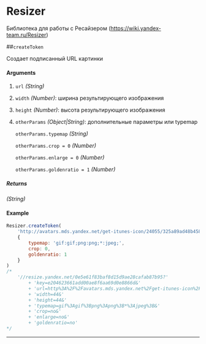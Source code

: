 # Resizer
Библиотека для работы с Ресайзером (https://wiki.yandex-team.ru/Resizer)



##`createToken`

Создает подписанный URL картинки

#### Arguments
1. `url` *(String)*
2. `width` *(Number)*: ширина результирующего изображения
3. `height` *(Number)*: высота результирующего изображения
4. `otherParams` *(Object|String)*: дополнительные параметры или typemap

   `otherParams.typemap` *(String)*

   `otherParams.crop = 0` *(Number)*

   `otherParams.enlarge = 0` *(Number)*

   `otherParams.goldenratio = 1` *(Number)*

##### Returns
*(String)*
#### Example
```js
Resizer.createToken(
    'http://avatars.mds.yandex.net/get-itunes-icon/24055/325a89ad48b458c44421b0a27dfa28af/orig', 44, 44,
    {
        typemap: 'gif:gif;png:png;*:jpeg;',
        crop: 0,
        goldenratio: 1
    }
)
/*
    '//resize.yandex.net/0e5e61f83baf8d15d9ae28cafab87b95?'
        + 'key=e204623661add00ae8f6aa69d0e8866d&'
        + 'url=http%3A%2F%2Favatars.mds.yandex.net%2Fget-itunes-icon%2F24055%2F325a89ad48b458c44421b0a27dfa28af%2Forig&'
        + 'width=44&'
        + 'height=44&'
        + 'typemap=gif%3Agif%3Bpng%3Apng%3B*%3Ajpeg%3B&'
        + 'crop=no&'
        + 'enlarge=no&'
        + 'goldenratio=no'
*/
```


* * *
